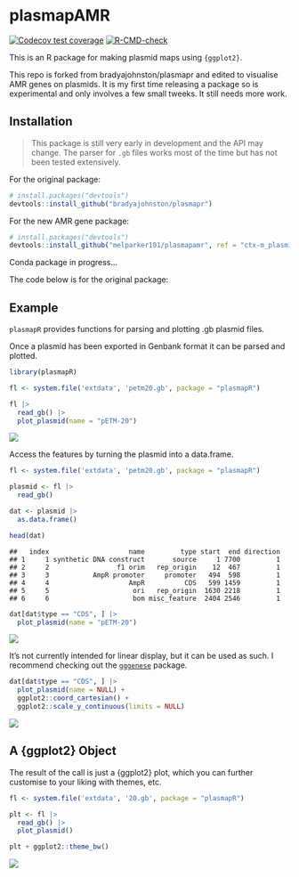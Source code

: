 
# plasmapAMR

<!-- badges: start -->

[![Codecov test
coverage](https://codecov.io/gh/bradyajohnston/plasmapR/branch/main/graph/badge.svg)](https://app.codecov.io/gh/bradyajohnston/plasmapR?branch=main)
[![R-CMD-check](https://github.com/bradyajohnston/plasmapR/actions/workflows/R-CMD-check.yaml/badge.svg)](https://github.com/bradyajohnston/plasmapR/actions/workflows/R-CMD-check.yaml)
<!-- badges: end -->

This is an R package for making plasmid maps using `{ggplot2}`.

This repo is forked from bradyajohnston/plasmapr and edited to visualise AMR genes on plasmids. It is my first time releasing a package so is experimental and only involves a few small tweeks. It still needs more work.

## Installation

> This package is still very early in development and the API may
> change. The parser for `.gb` files works most of the time but has not
> been tested extensively.

For the original package:
``` r
# install.packages("devtools")
devtools::install_github("bradyajohnston/plasmapr")
```

For the new AMR gene package:
``` r
# install.packages("devtools")
devtools::install_github("melparker101/plasmapamr", ref = "ctx-m_plasmids")
```
Conda package in progress...


The code below is for the original package: 
## Example

`plasmapR` provides functions for parsing and plotting .gb plasmid
files.

Once a plasmid has been exported in Genbank format it can be parsed and
plotted.

``` r
library(plasmapR)

fl <- system.file('extdata', 'petm20.gb', package = "plasmapR")

fl |> 
  read_gb() |> 
  plot_plasmid(name = "pETM-20")
```

![](man/figures/example-plasmid-1.png)<!-- -->

Access the features by turning the plasmid into a data.frame.

``` r
fl <- system.file('extdata', 'petm20.gb', package = "plasmapR")

plasmid <- fl |> 
  read_gb()

dat <- plasmid |> 
  as.data.frame()

head(dat)
```

    ##   index                    name         type start  end direction
    ## 1     1 synthetic DNA construct       source     1 7700         1
    ## 2     2                 f1 orim   rep_origin    12  467         1
    ## 3     3           AmpR promoter     promoter   494  598         1
    ## 4     4                    AmpR          CDS   599 1459         1
    ## 5     5                     ori   rep_origin  1630 2218         1
    ## 6     6                     bom misc_feature  2404 2546         1

``` r
dat[dat$type == "CDS", ] |> 
  plot_plasmid(name = "pETM-20")
```

![](man/figures/unnamed-chunk-2-1.png)<!-- -->

It’s not currently intended for linear display, but it can be used as
such. I recommend checking out the
[`gggenese`](https://wilkox.org/gggenes/) package.

``` r
dat[dat$type == "CDS", ] |> 
  plot_plasmid(name = NULL) + 
  ggplot2::coord_cartesian() + 
  ggplot2::scale_y_continuous(limits = NULL)
```

![](man/figures/unnamed-chunk-3-1.png)<!-- -->

## A {ggplot2} Object

The result of the call is just a {ggplot2} plot, which you can further
customise to your liking with themes, etc.

``` r
fl <- system.file('extdata', '20.gb', package = "plasmapR")

plt <- fl |> 
  read_gb() |> 
  plot_plasmid()

plt + ggplot2::theme_bw()
```

![](man/figures/example-theme-1.png)<!-- -->
